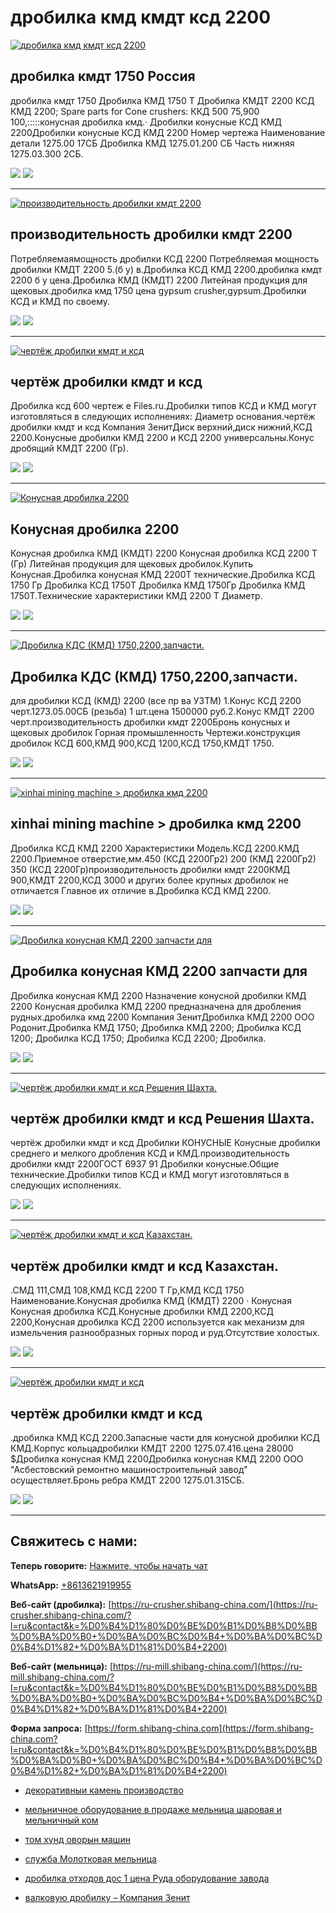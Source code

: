 # дробилка кмд кмдт ксд 2200

<a href="https://swt.shibang-china.com/?l=ru&img&k=%D0%B4%D1%80%D0%BE%D0%B1%D0%B8%D0%BB%D0%BA%D0%B0+%D0%BA%D0%BC%D0%B4+%D0%BA%D0%BC%D0%B4%D1%82+%D0%BA%D1%81%D0%B4+2200" target="_blank">![дробилка кмд кмдт ксд 2200](http://static.shibang-china.com/all-800x300/903.jpg)</a>

## дробилка кмдт 1750 Россия
дробилка кмдт 1750 Дробилка КМД 1750 Т Дробилка КМДТ 2200 КСД КМД 2200; Spare parts for Cone crushers: ККД 500 75,900 100,:::::конусная дробилка кмд.· Дробилки конусные КСД КМД 2200Дробилки конусные КСД КМД 2200 Номер чертежа Наименование детали 1275.00 17СБ Дробилка КМД 1275.01.200 СБ Часть нижняя 1275.03.300 2СБ.


<a href="https://whatsapp.shibangsoft.com/WhatsApp.php" target="_blank" title="WhatsApp">![](http://static.shibang-china.com/icon/whatsapp.png)</a> <a href="https://swt.shibang-china.com/?l=ru&icon&k=%D0%B4%D1%80%D0%BE%D0%B1%D0%B8%D0%BB%D0%BA%D0%B0+%D0%BA%D0%BC%D0%B4+%D0%BA%D0%BC%D0%B4%D1%82+%D0%BA%D1%81%D0%B4+2200" target="_blank">![](http://static.shibang-china.com/icon/chat-ru.png)</a>

---

<a href="https://swt.shibang-china.com/?l=ru&img&k=%D0%B4%D1%80%D0%BE%D0%B1%D0%B8%D0%BB%D0%BA%D0%B0+%D0%BA%D0%BC%D0%B4+%D0%BA%D0%BC%D0%B4%D1%82+%D0%BA%D1%81%D0%B4+2200" target="_blank">![производительность дробилки кмдт 2200](http://static.shibang-china.com/all-800x300/539.jpg)</a>

## производительность дробилки кмдт 2200
Потребляемаямощность дробилки КСД 2200 Потребляемая мощность дробилки КМДТ 2200 5.(б у) в.Дробилка КСД КМД 2200.дробилка кмдт 2200 б у цена.Дробилка КМД (КМДТ) 2200 Литейная продукция для щековых.дробилка кмд 1750 цена gypsum crusher,gypsum.Дробилки КСД и КМД по своему.


<a href="https://whatsapp.shibangsoft.com/WhatsApp.php" target="_blank" title="WhatsApp">![](http://static.shibang-china.com/icon/whatsapp.png)</a> <a href="https://swt.shibang-china.com/?l=ru&icon&k=%D0%B4%D1%80%D0%BE%D0%B1%D0%B8%D0%BB%D0%BA%D0%B0+%D0%BA%D0%BC%D0%B4+%D0%BA%D0%BC%D0%B4%D1%82+%D0%BA%D1%81%D0%B4+2200" target="_blank">![](http://static.shibang-china.com/icon/chat-ru.png)</a>

---

<a href="https://swt.shibang-china.com/?l=ru&img&k=%D0%B4%D1%80%D0%BE%D0%B1%D0%B8%D0%BB%D0%BA%D0%B0+%D0%BA%D0%BC%D0%B4+%D0%BA%D0%BC%D0%B4%D1%82+%D0%BA%D1%81%D0%B4+2200" target="_blank">![чертёж дробилки кмдт и ксд](http://static.shibang-china.com/all-800x300/308.jpg)</a>

## чертёж дробилки кмдт и ксд
Дробилка ксд 600 чертеж e Files.ru.Дробилки типов КСД и КМД могут изготовляться в следующих исполнениях: Диаметр основания.чертёж дробилки кмдт и ксд Компания ЗенитДиск верхний,диск нижний,КСД 2200.Конусные дробилки КМД 2200 и КСД 2200 универсальны.Конус дробящий КМДТ 2200 (Гр).


<a href="https://whatsapp.shibangsoft.com/WhatsApp.php" target="_blank" title="WhatsApp">![](http://static.shibang-china.com/icon/whatsapp.png)</a> <a href="https://swt.shibang-china.com/?l=ru&icon&k=%D0%B4%D1%80%D0%BE%D0%B1%D0%B8%D0%BB%D0%BA%D0%B0+%D0%BA%D0%BC%D0%B4+%D0%BA%D0%BC%D0%B4%D1%82+%D0%BA%D1%81%D0%B4+2200" target="_blank">![](http://static.shibang-china.com/icon/chat-ru.png)</a>

---

<a href="https://swt.shibang-china.com/?l=ru&img&k=%D0%B4%D1%80%D0%BE%D0%B1%D0%B8%D0%BB%D0%BA%D0%B0+%D0%BA%D0%BC%D0%B4+%D0%BA%D0%BC%D0%B4%D1%82+%D0%BA%D1%81%D0%B4+2200" target="_blank">![Конусная дробилка 2200](http://static.shibang-china.com/all-800x300/624.jpg)</a>

## Конусная дробилка 2200
Конусная дробилка КМД (КМДТ) 2200 Конусная дробилка КСД 2200 Т (Гр) Литейная продукция для щековых дробилок.Купить Конусная.Дробилка конусная КМД 2200Т технические.Дробилка КСД 1750 Гр Дробилка КСД 1750Т Дробилка КМД 1750Гр Дробилка КМД 1750Т.Технические характеристики КМД 2200 Т Диаметр.


<a href="https://whatsapp.shibangsoft.com/WhatsApp.php" target="_blank" title="WhatsApp">![](http://static.shibang-china.com/icon/whatsapp.png)</a> <a href="https://swt.shibang-china.com/?l=ru&icon&k=%D0%B4%D1%80%D0%BE%D0%B1%D0%B8%D0%BB%D0%BA%D0%B0+%D0%BA%D0%BC%D0%B4+%D0%BA%D0%BC%D0%B4%D1%82+%D0%BA%D1%81%D0%B4+2200" target="_blank">![](http://static.shibang-china.com/icon/chat-ru.png)</a>

---

<a href="https://swt.shibang-china.com/?l=ru&img&k=%D0%B4%D1%80%D0%BE%D0%B1%D0%B8%D0%BB%D0%BA%D0%B0+%D0%BA%D0%BC%D0%B4+%D0%BA%D0%BC%D0%B4%D1%82+%D0%BA%D1%81%D0%B4+2200" target="_blank">![Дробилка КДС (КМД) 1750,2200,запчасти.](http://static.shibang-china.com/all-800x300/1182.jpg)</a>

## Дробилка КДС (КМД) 1750,2200,запчасти.
для дробилки КСД (КМД) 2200 (все пр ва УЗТМ) 1.Конус КСД 2200 черт.1273.05.00СБ (резьба) 1 шт.цена 1500000 руб.2.Конус КМДТ 2200 черт.производительность дробилки кмдт 2200Бронь конусных и щековых дробилок Горная промышленность Чертежи.конструкция дробилок КСД 600,КМД 900,КСД 1200,КСД 1750,КМДТ 1750.


<a href="https://whatsapp.shibangsoft.com/WhatsApp.php" target="_blank" title="WhatsApp">![](http://static.shibang-china.com/icon/whatsapp.png)</a> <a href="https://swt.shibang-china.com/?l=ru&icon&k=%D0%B4%D1%80%D0%BE%D0%B1%D0%B8%D0%BB%D0%BA%D0%B0+%D0%BA%D0%BC%D0%B4+%D0%BA%D0%BC%D0%B4%D1%82+%D0%BA%D1%81%D0%B4+2200" target="_blank">![](http://static.shibang-china.com/icon/chat-ru.png)</a>

---

<a href="https://swt.shibang-china.com/?l=ru&img&k=%D0%B4%D1%80%D0%BE%D0%B1%D0%B8%D0%BB%D0%BA%D0%B0+%D0%BA%D0%BC%D0%B4+%D0%BA%D0%BC%D0%B4%D1%82+%D0%BA%D1%81%D0%B4+2200" target="_blank">![xinhai mining machine > дробилка кмд 2200](http://static.shibang-china.com/all-800x300/131.jpg)</a>

## xinhai mining machine > дробилка кмд 2200
Дробилка КСД КМД 2200 Характеристики Модель.КСД 2200.КМД 2200.Приемное отверстие,мм.450 (КСД 2200Гр2) 200 (КМД 2200Гр2) 350 (КСД 2200Гр)производительность дробилки кмдт 2200КМД 900,КМДТ 2200,КСД 3000 и других более крупных дробилок не отличается Главное их отличие в.Дробилка КСД КМД 2200.


<a href="https://whatsapp.shibangsoft.com/WhatsApp.php" target="_blank" title="WhatsApp">![](http://static.shibang-china.com/icon/whatsapp.png)</a> <a href="https://swt.shibang-china.com/?l=ru&icon&k=%D0%B4%D1%80%D0%BE%D0%B1%D0%B8%D0%BB%D0%BA%D0%B0+%D0%BA%D0%BC%D0%B4+%D0%BA%D0%BC%D0%B4%D1%82+%D0%BA%D1%81%D0%B4+2200" target="_blank">![](http://static.shibang-china.com/icon/chat-ru.png)</a>

---

<a href="https://swt.shibang-china.com/?l=ru&img&k=%D0%B4%D1%80%D0%BE%D0%B1%D0%B8%D0%BB%D0%BA%D0%B0+%D0%BA%D0%BC%D0%B4+%D0%BA%D0%BC%D0%B4%D1%82+%D0%BA%D1%81%D0%B4+2200" target="_blank">![Дробилка конусная КМД 2200 запчасти для](http://static.shibang-china.com/all-800x300/1071.jpg)</a>

## Дробилка конусная КМД 2200 запчасти для
Дробилка конусная КМД 2200 Назначение конусной дробилки КМД 2200 Конусная дробилка КМД 2200 предназначена для дробления рудных.дробилка кмд 2200 Компания ЗенитДробилка КМД 2200 ООО Родонит.Дробилка КМД 1750; Дробилка КМД 2200; Дробилка КСД 1200; Дробилка КСД 1750; Дробилка КСД 2200; Дробилка.


<a href="https://whatsapp.shibangsoft.com/WhatsApp.php" target="_blank" title="WhatsApp">![](http://static.shibang-china.com/icon/whatsapp.png)</a> <a href="https://swt.shibang-china.com/?l=ru&icon&k=%D0%B4%D1%80%D0%BE%D0%B1%D0%B8%D0%BB%D0%BA%D0%B0+%D0%BA%D0%BC%D0%B4+%D0%BA%D0%BC%D0%B4%D1%82+%D0%BA%D1%81%D0%B4+2200" target="_blank">![](http://static.shibang-china.com/icon/chat-ru.png)</a>

---

<a href="https://swt.shibang-china.com/?l=ru&img&k=%D0%B4%D1%80%D0%BE%D0%B1%D0%B8%D0%BB%D0%BA%D0%B0+%D0%BA%D0%BC%D0%B4+%D0%BA%D0%BC%D0%B4%D1%82+%D0%BA%D1%81%D0%B4+2200" target="_blank">![чертёж дробилки кмдт и ксд Решения Шахта.](http://static.shibang-china.com/all-800x300/557.jpg)</a>

## чертёж дробилки кмдт и ксд Решения Шахта.
чертёж дробилки кмдт и ксд Дробилки КОНУСНЫЕ Конусные дробилки среднего и мелкого дробления КСД и КМД.производительность дробилки кмдт 2200ГОСТ 6937 91 Дробилки конусные.Общие технические.Дробилки типов КСД и КМД могут изготовляться в следующих исполнениях.


<a href="https://whatsapp.shibangsoft.com/WhatsApp.php" target="_blank" title="WhatsApp">![](http://static.shibang-china.com/icon/whatsapp.png)</a> <a href="https://swt.shibang-china.com/?l=ru&icon&k=%D0%B4%D1%80%D0%BE%D0%B1%D0%B8%D0%BB%D0%BA%D0%B0+%D0%BA%D0%BC%D0%B4+%D0%BA%D0%BC%D0%B4%D1%82+%D0%BA%D1%81%D0%B4+2200" target="_blank">![](http://static.shibang-china.com/icon/chat-ru.png)</a>

---

<a href="https://swt.shibang-china.com/?l=ru&img&k=%D0%B4%D1%80%D0%BE%D0%B1%D0%B8%D0%BB%D0%BA%D0%B0+%D0%BA%D0%BC%D0%B4+%D0%BA%D0%BC%D0%B4%D1%82+%D0%BA%D1%81%D0%B4+2200" target="_blank">![чертёж дробилки кмдт и ксд Казахстан.](http://static.shibang-china.com/all-800x300/1508.jpg)</a>

## чертёж дробилки кмдт и ксд Казахстан.
.СМД 111,СМД 108,КМД КСД 2200 Т Гр,КМД КСД 1750 Наименование.Конусная дробилка КМД (КМДТ) 2200 · Конусная Конусная дробилка КСД.Конусные дробилки КМД 2200,КСД 2200,Конусная дробилка КСД 2200 используется как механизм для измельчения разнообразных горных пород и руд.Отсутствие холостых.


<a href="https://whatsapp.shibangsoft.com/WhatsApp.php" target="_blank" title="WhatsApp">![](http://static.shibang-china.com/icon/whatsapp.png)</a> <a href="https://swt.shibang-china.com/?l=ru&icon&k=%D0%B4%D1%80%D0%BE%D0%B1%D0%B8%D0%BB%D0%BA%D0%B0+%D0%BA%D0%BC%D0%B4+%D0%BA%D0%BC%D0%B4%D1%82+%D0%BA%D1%81%D0%B4+2200" target="_blank">![](http://static.shibang-china.com/icon/chat-ru.png)</a>

---

<a href="https://swt.shibang-china.com/?l=ru&img&k=%D0%B4%D1%80%D0%BE%D0%B1%D0%B8%D0%BB%D0%BA%D0%B0+%D0%BA%D0%BC%D0%B4+%D0%BA%D0%BC%D0%B4%D1%82+%D0%BA%D1%81%D0%B4+2200" target="_blank">![чертёж дробилки кмдт и ксд](http://static.shibang-china.com/all-800x300/391.jpg)</a>

## чертёж дробилки кмдт и ксд
.дробилка КМД КСД 2200.Запасные части для конусной дробилки КСД КМД.Корпус кольцадробилки КМДТ 2200 1275.07.416.цена 28000 $Дробилка конусная КМД 2200Дробилка конусная КМД 2200 ООО "Асбестовский ремонтно машиностроительный завод" осуществляет.Бронь ребра КМДТ 2200 1275.01.315СБ.


<a href="https://whatsapp.shibangsoft.com/WhatsApp.php" target="_blank" title="WhatsApp">![](http://static.shibang-china.com/icon/whatsapp.png)</a> <a href="https://swt.shibang-china.com/?l=ru&icon&k=%D0%B4%D1%80%D0%BE%D0%B1%D0%B8%D0%BB%D0%BA%D0%B0+%D0%BA%D0%BC%D0%B4+%D0%BA%D0%BC%D0%B4%D1%82+%D0%BA%D1%81%D0%B4+2200" target="_blank">![](http://static.shibang-china.com/icon/chat-ru.png)</a>

---
## Свяжитесь с нами:

**Теперь говорите:** [Нажмите, чтобы начать чат](https://swt.shibang-china.com?l=ru&contact&k=%D0%B4%D1%80%D0%BE%D0%B1%D0%B8%D0%BB%D0%BA%D0%B0+%D0%BA%D0%BC%D0%B4+%D0%BA%D0%BC%D0%B4%D1%82+%D0%BA%D1%81%D0%B4+2200)

**WhatsApp:**  [+8613621919955](https://whatsapp.shibangsoft.com/WhatsApp.php)

**Веб-сайт (дробилка):** [https://ru-crusher.shibang-china.com/](https://ru-crusher.shibang-china.com/?l=ru&contact&k=%D0%B4%D1%80%D0%BE%D0%B1%D0%B8%D0%BB%D0%BA%D0%B0+%D0%BA%D0%BC%D0%B4+%D0%BA%D0%BC%D0%B4%D1%82+%D0%BA%D1%81%D0%B4+2200)

**Веб-сайт (мельница):** [https://ru-mill.shibang-china.com/](https://ru-mill.shibang-china.com/?l=ru&contact&k=%D0%B4%D1%80%D0%BE%D0%B1%D0%B8%D0%BB%D0%BA%D0%B0+%D0%BA%D0%BC%D0%B4+%D0%BA%D0%BC%D0%B4%D1%82+%D0%BA%D1%81%D0%B4+2200)

**Форма запроса:** [https://form.shibang-china.com](https://form.shibang-china.com?l=ru&contact&k=%D0%B4%D1%80%D0%BE%D0%B1%D0%B8%D0%BB%D0%BA%D0%B0+%D0%BA%D0%BC%D0%B4+%D0%BA%D0%BC%D0%B4%D1%82+%D0%BA%D1%81%D0%B4+2200)

* [декоративныи камень производство](../103/%D0%B4%D0%B5%D0%BA%D0%BE%D1%80%D0%B0%D1%82%D0%B8%D0%B2%D0%BD%D1%8B%D0%B8%20%D0%BA%D0%B0%D0%BC%D0%B5%D0%BD%D1%8C%20%D0%BF%D1%80%D0%BE%D0%B8%D0%B7%D0%B2%D0%BE%D0%B4%D1%81%D1%82%D0%B2%D0%BE.md)

* [мельничное оборудование в продаже мельница шаровая и мельничный ком](../104/%D0%BC%D0%B5%D0%BB%D1%8C%D0%BD%D0%B8%D1%87%D0%BD%D0%BE%D0%B5%20%D0%BE%D0%B1%D0%BE%D1%80%D1%83%D0%B4%D0%BE%D0%B2%D0%B0%D0%BD%D0%B8%D0%B5%20%D0%B2%20%D0%BF%D1%80%D0%BE%D0%B4%D0%B0%D0%B6%D0%B5%20%D0%BC%D0%B5%D0%BB%D1%8C%D0%BD%D0%B8%D1%86%D0%B0%20%D1%88%D0%B0%D1%80%D0%BE%D0%B2%D0%B0%D1%8F%20%D0%B8%20%D0%BC%D0%B5%D0%BB%D1%8C%D0%BD%D0%B8%D1%87%D0%BD%D1%8B%D0%B9%20%D0%BA%D0%BE%D0%BC.md)

* [том хүнд оворын машин](../94/%D1%82%D0%BE%D0%BC%20%D1%85%D2%AF%D0%BD%D0%B4%20%D0%BE%D0%B2%D0%BE%D1%80%D1%8B%D0%BD%20%D0%BC%D0%B0%D1%88%D0%B8%D0%BD.md)

* [служба Молотковая мельница](../104/%D1%81%D0%BB%D1%83%D0%B6%D0%B1%D0%B0%20%D0%9C%D0%BE%D0%BB%D0%BE%D1%82%D0%BA%D0%BE%D0%B2%D0%B0%D1%8F%20%D0%BC%D0%B5%D0%BB%D1%8C%D0%BD%D0%B8%D1%86%D0%B0.md)

* [дробилка отходов дос 1 цена Руда оборудование завода](../100/%D0%B4%D1%80%D0%BE%D0%B1%D0%B8%D0%BB%D0%BA%D0%B0%20%D0%BE%D1%82%D1%85%D0%BE%D0%B4%D0%BE%D0%B2%20%D0%B4%D0%BE%D1%81%201%20%D1%86%D0%B5%D0%BD%D0%B0%20%D0%A0%D1%83%D0%B4%D0%B0%20%D0%BE%D0%B1%D0%BE%D1%80%D1%83%D0%B4%D0%BE%D0%B2%D0%B0%D0%BD%D0%B8%D0%B5%20%D0%B7%D0%B0%D0%B2%D0%BE%D0%B4%D0%B0.md)

* [валковую дробилку – Компания Зенит](../96/%D0%B2%D0%B0%D0%BB%D0%BA%D0%BE%D0%B2%D1%83%D1%8E%20%D0%B4%D1%80%D0%BE%D0%B1%D0%B8%D0%BB%D0%BA%D1%83%20%E2%80%93%20%D0%9A%D0%BE%D0%BC%D0%BF%D0%B0%D0%BD%D0%B8%D1%8F%20%D0%97%D0%B5%D0%BD%D0%B8%D1%82.md)